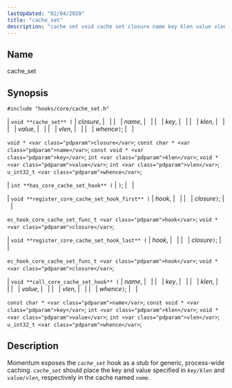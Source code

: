 ```yaml
---
lastUpdated: "02/04/2020"
title: "cache_set"
description: "cache set void cache set closure name key klen value vlen whence void closure const char name const void key int klen void value int vlen u int 32 t whence int has core cache set hook void register core cache set hook first hook closure ec hook core cache..."
---
```


<a name="hooks.core.cache_set"></a> 
## Name

cache_set

## Synopsis

`#include "hooks/core/cache_set.h"`

| `void **cache_set** (` | <var class="pdparam">closure</var>, |   |
|   | <var class="pdparam">name</var>, |   |
|   | <var class="pdparam">key</var>, |   |
|   | <var class="pdparam">klen</var>, |   |
|   | <var class="pdparam">value</var>, |   |
|   | <var class="pdparam">vlen</var>, |   |
|   | <var class="pdparam">whence</var>`)`; |   |

`void * <var class="pdparam">closure</var>`;
`const char * <var class="pdparam">name</var>`;
`const void * <var class="pdparam">key</var>`;
`int <var class="pdparam">klen</var>`;
`void * <var class="pdparam">value</var>`;
`int <var class="pdparam">vlen</var>`;
`u_int32_t <var class="pdparam">whence</var>`;

| `int **has_core_cache_set_hook** (` | `)`; |   |

| `void **register_core_cache_set_hook_first** (` | <var class="pdparam">hook</var>, |   |
|   | <var class="pdparam">closure</var>`)`; |   |

`ec_hook_core_cache_set_func_t <var class="pdparam">hook</var>`;
`void *<var class="pdparam">closure</var>`;

| `void **register_core_cache_set_hook_last** (` | <var class="pdparam">hook</var>, |   |
|   | <var class="pdparam">closure</var>`)`; |   |

`ec_hook_core_cache_set_func_t <var class="pdparam">hook</var>`;
`void *<var class="pdparam">closure</var>`;

| `void **call_core_cache_set_hook** (` | <var class="pdparam">name</var>, |   |
|   | <var class="pdparam">key</var>, |   |
|   | <var class="pdparam">klen</var>, |   |
|   | <var class="pdparam">value</var>, |   |
|   | <var class="pdparam">vlen</var>, |   |
|   | <var class="pdparam">whence</var>`)`; |   |

`const char * <var class="pdparam">name</var>`;
`const void * <var class="pdparam">key</var>`;
`int <var class="pdparam">klen</var>`;
`void * <var class="pdparam">value</var>`;
`int <var class="pdparam">vlen</var>`;
`u_int32_t <var class="pdparam">whence</var>`;<a name="idp40340304"></a> 
## Description

Momentum exposes the *`cache_set`* hook as a stub for generic, process-wide caching. *`cache_set`* should place the key and value specified in *`key/klen`* and *`value/vlen`*, respectively in the cache named *`name`*.